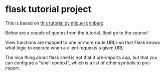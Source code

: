 # flask tutorial project

This is based on [this tutorial by miguel grinberg](https://blog.miguelgrinberg.com/post/the-flask-mega-tutorial-part-i-hello-world)

Below are a couple of quotes from the tutorial.  Best go to the source!


View functions are mapped to one or more route URLs so that Flask knows what logic to execute when a client requests a given URL.

The nice thing about flask shell is not that it pre-imports app, but that you can configure a "shell context", which is a list of other symbols to pre-import.